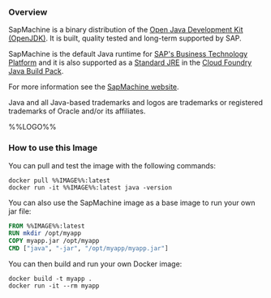 ### Overview

SapMachine is a binary distribution of the [Open Java Development Kit (OpenJDK)](https://openjdk.org/). It is built, quality tested and long-term supported by SAP.  

SapMachine is the default Java runtime for [SAP's Business Technology Platform](https://www.sap.com/products/technology-platform.html) and it is also supported as a [Standard JRE](https://github.com/cloudfoundry/java-buildpack/blob/master/docs/jre-sap_machine_jre.md) in the [Cloud Foundry Java Build Pack](https://github.com/cloudfoundry/java-buildpack).

For more information see the [SapMachine website](https://sapmachine.io).

Java and all Java-based trademarks and logos are trademarks or registered trademarks of Oracle and/or its affiliates.

%%LOGO%%

### How to use this Image

You can pull and test the image with the following commands:

```console
docker pull %%IMAGE%%:latest
docker run -it %%IMAGE%%:latest java -version
```

You can also use the SapMachine image as a base image to run your own jar file:

```dockerfile
FROM %%IMAGE%%:latest
RUN mkdir /opt/myapp
COPY myapp.jar /opt/myapp
CMD ["java", "-jar", "/opt/myapp/myapp.jar"]
```

You can then build and run your own Docker image:

```console
docker build -t myapp .
docker run -it --rm myapp
```
